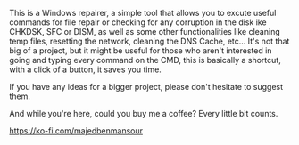 This is a Windows repairer, a simple tool that allows you to excute useful commands for file repair or checking for any corruption in the disk ike CHKDSK, SFC or DISM, as well as some other functionalities like cleaning temp files, resetting the network, cleaning
the DNS Cache, etc...
It's not that big of a project, but it might be useful for those who aren't interested in going and typing every command on the CMD, this is basically a shortcut, with a click of a button, it saves you time.

If you have any ideas for a bigger project, please don't hesitate to suggest them.

And while you're here, could you buy me a coffee? Every little bit counts.

https://ko-fi.com/majedbenmansour

